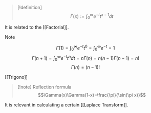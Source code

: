
> [!definition]
> $$\Gamma(x) := \int_0^\infty e^{-t} t^{x-1}dt$$

It is related to the [[Factorial]].
> [!note]
> $$\Gamma(1)=\int_0^\infty e^{-t}t^0=\int_0^\infty e^{-t}=1$$
> $$\Gamma(n+1) = \int_0^\infty e^{-t} t^{n}dt=n\Gamma(n)=n(n-1)\Gamma(n-1)=n!$$
> $$\Gamma(n) =(n-1)!$$

[[Trigono]]
> [!note] Reflection formula
> $$\Gamma(x)\Gamma(1-x)=\frac{\pi}{\sin(\pi x)}$$

It is relevant in calculating a certain [[Laplace Transform]]. 